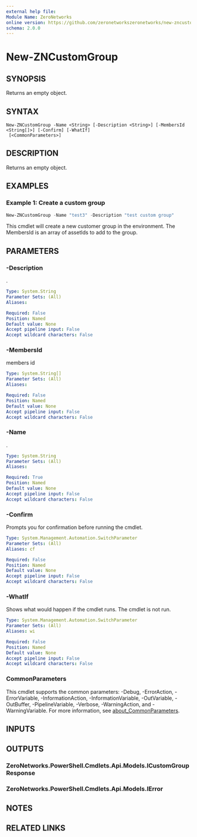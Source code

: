 ```yaml
---
external help file:
Module Name: ZeroNetworks
online version: https://github.com/zeronetworkszeronetworks/new-zncustomgroup
schema: 2.0.0
---
```


# New-ZNCustomGroup

## SYNOPSIS
Returns an empty object.

## SYNTAX

```
New-ZNCustomGroup -Name <String> [-Description <String>] [-MembersId <String[]>] [-Confirm] [-WhatIf]
 [<CommonParameters>]
```

## DESCRIPTION
Returns an empty object.

## EXAMPLES

### Example 1: Create a custom group
```powershell
New-ZNCustomGroup -Name "test3" -Description "test custom group"
```

This cmdlet will create a new customer group in the environment.
The MembersId is an array of assetIds to add to the group.

## PARAMETERS

### -Description
.

```yaml
Type: System.String
Parameter Sets: (All)
Aliases:

Required: False
Position: Named
Default value: None
Accept pipeline input: False
Accept wildcard characters: False
```

### -MembersId
members id

```yaml
Type: System.String[]
Parameter Sets: (All)
Aliases:

Required: False
Position: Named
Default value: None
Accept pipeline input: False
Accept wildcard characters: False
```

### -Name
.

```yaml
Type: System.String
Parameter Sets: (All)
Aliases:

Required: True
Position: Named
Default value: None
Accept pipeline input: False
Accept wildcard characters: False
```

### -Confirm
Prompts you for confirmation before running the cmdlet.

```yaml
Type: System.Management.Automation.SwitchParameter
Parameter Sets: (All)
Aliases: cf

Required: False
Position: Named
Default value: None
Accept pipeline input: False
Accept wildcard characters: False
```

### -WhatIf
Shows what would happen if the cmdlet runs.
The cmdlet is not run.

```yaml
Type: System.Management.Automation.SwitchParameter
Parameter Sets: (All)
Aliases: wi

Required: False
Position: Named
Default value: None
Accept pipeline input: False
Accept wildcard characters: False
```

### CommonParameters
This cmdlet supports the common parameters: -Debug, -ErrorAction, -ErrorVariable, -InformationAction, -InformationVariable, -OutVariable, -OutBuffer, -PipelineVariable, -Verbose, -WarningAction, and -WarningVariable. For more information, see [about_CommonParameters](http://go.microsoft.com/fwlink/?LinkID=113216).

## INPUTS

## OUTPUTS

### ZeroNetworks.PowerShell.Cmdlets.Api.Models.ICustomGroupResponse

### ZeroNetworks.PowerShell.Cmdlets.Api.Models.IError

## NOTES

## RELATED LINKS

